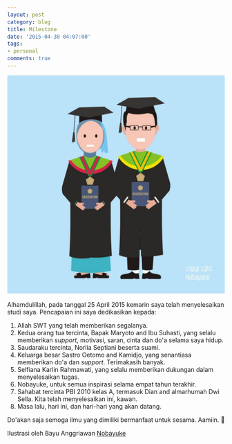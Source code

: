 ```yaml
---
layout: post
category: blog
title: Milestone
date: '2015-04-30 04:07:00'
tags:
- personal
comments: true
---
```


![Graduation](/images/2015/04/graduation.jpg)

Alhamdulillah, pada tanggal 25 April 2015 kemarin saya telah menyelesaikan studi saya. 
Pencapaian ini saya dedikasikan kepada: 

1. Allah SWT yang telah memberikan segalanya.
2. Kedua orang tua tercinta, Bapak Maryoto and Ibu Suhasti, yang selalu memberikan *support*, motivasi, saran, cinta dan do'a selama saya hidup.
3. Saudaraku tercinta, Norlia Septiani beserta suami.
4. Keluarga besar Sastro Oetomo and Kamidjo, yang senantiasa memberikan do'a dan *support*. Terimakasih banyak.
5. Selfiana Karlin Rahmawati, yang selalu memberikan dukungan dalam menyelesaikan tugas.
6. Nobayuke, untuk semua inspirasi selama empat tahun terakhir.
7. Sahabat tercinta PBI 2010 kelas A, termasuk Dian and almarhumah Dwi Sella. Kita telah menyelesaikan ini, kawan.
8. Masa lalu, hari ini, dan hari-hari yang akan datang.

Do'akan saja semoga ilmu yang dimiliki bermanfaat untuk sesama. Aamiin. :pray:

Ilustrasi oleh Bayu Anggriawan [Nobayuke](http://instagram.com/nobayuke)
